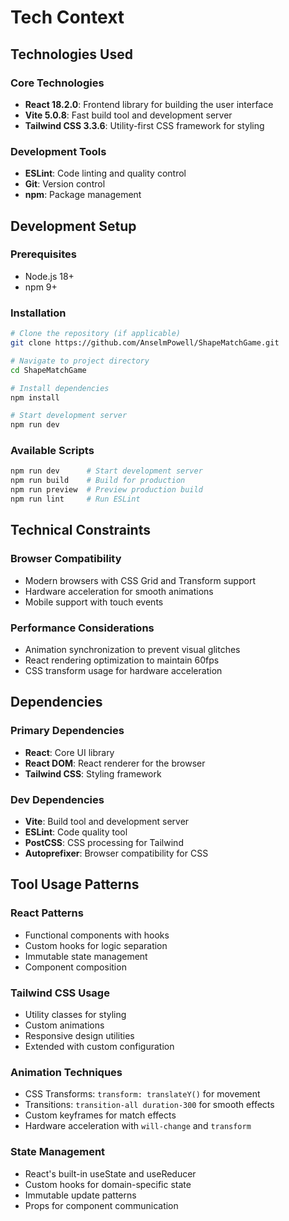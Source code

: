 # Tech Context

## Technologies Used

### Core Technologies
- **React 18.2.0**: Frontend library for building the user interface
- **Vite 5.0.8**: Fast build tool and development server
- **Tailwind CSS 3.3.6**: Utility-first CSS framework for styling

### Development Tools
- **ESLint**: Code linting and quality control
- **Git**: Version control
- **npm**: Package management

## Development Setup

### Prerequisites
- Node.js 18+ 
- npm 9+

### Installation
```bash
# Clone the repository (if applicable)
git clone https://github.com/AnselmPowell/ShapeMatchGame.git

# Navigate to project directory
cd ShapeMatchGame

# Install dependencies
npm install

# Start development server
npm run dev
```

### Available Scripts
```bash
npm run dev      # Start development server
npm run build    # Build for production
npm run preview  # Preview production build
npm run lint     # Run ESLint
```

## Technical Constraints

### Browser Compatibility
- Modern browsers with CSS Grid and Transform support
- Hardware acceleration for smooth animations
- Mobile support with touch events

### Performance Considerations
- Animation synchronization to prevent visual glitches
- React rendering optimization to maintain 60fps
- CSS transform usage for hardware acceleration

## Dependencies

### Primary Dependencies
- **React**: Core UI library
- **React DOM**: React renderer for the browser
- **Tailwind CSS**: Styling framework

### Dev Dependencies
- **Vite**: Build tool and development server
- **ESLint**: Code quality tool
- **PostCSS**: CSS processing for Tailwind
- **Autoprefixer**: Browser compatibility for CSS

## Tool Usage Patterns

### React Patterns
- Functional components with hooks
- Custom hooks for logic separation
- Immutable state management
- Component composition

### Tailwind CSS Usage
- Utility classes for styling
- Custom animations
- Responsive design utilities
- Extended with custom configuration

### Animation Techniques
- CSS Transforms: `transform: translateY()` for movement
- Transitions: `transition-all duration-300` for smooth effects
- Custom keyframes for match effects
- Hardware acceleration with `will-change` and `transform`

### State Management
- React's built-in useState and useReducer
- Custom hooks for domain-specific state
- Immutable update patterns
- Props for component communication